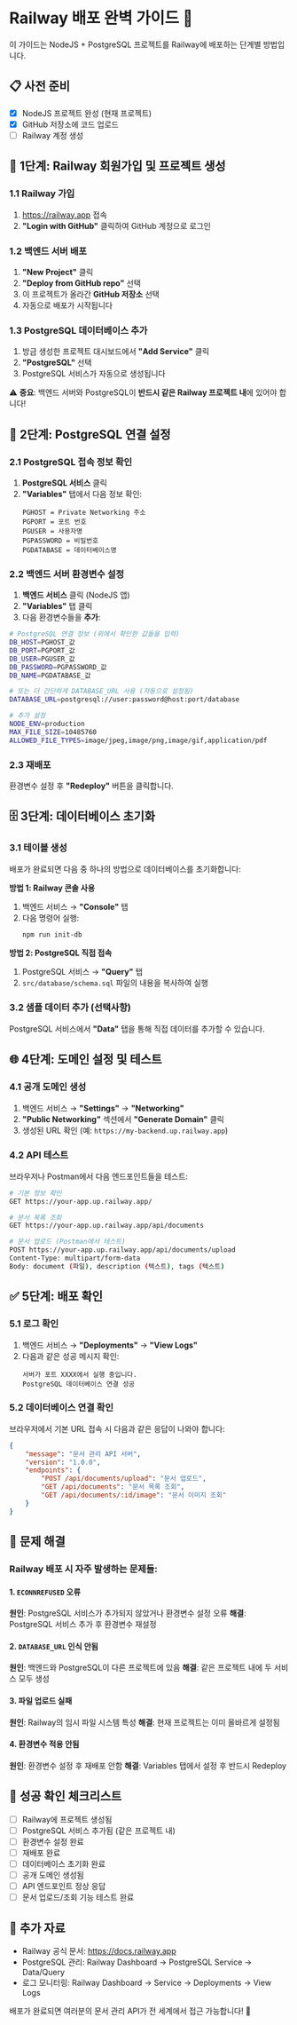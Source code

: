 # Railway 배포 완벽 가이드 🚀

이 가이드는 NodeJS + PostgreSQL 프로젝트를 Railway에 배포하는 단계별 방법입니다.

## 📋 사전 준비

-   [x] NodeJS 프로젝트 완성 (현재 프로젝트)
-   [x] GitHub 저장소에 코드 업로드
-   [ ] Railway 계정 생성

## 🚀 1단계: Railway 회원가입 및 프로젝트 생성

### 1.1 Railway 가입

1. https://railway.app 접속
2. **"Login with GitHub"** 클릭하여 GitHub 계정으로 로그인

### 1.2 백엔드 서버 배포

1. **"New Project"** 클릭
2. **"Deploy from GitHub repo"** 선택
3. 이 프로젝트가 올라간 **GitHub 저장소** 선택
4. 자동으로 배포가 시작됩니다

### 1.3 PostgreSQL 데이터베이스 추가

1. 방금 생성한 프로젝트 대시보드에서 **"Add Service"** 클릭
2. **"PostgreSQL"** 선택
3. PostgreSQL 서비스가 자동으로 생성됩니다

⚠️ **중요**: 백엔드 서버와 PostgreSQL이 **반드시 같은 Railway 프로젝트 내**에 있어야 합니다!

## 🔧 2단계: PostgreSQL 연결 설정

### 2.1 PostgreSQL 접속 정보 확인

1. **PostgreSQL 서비스** 클릭
2. **"Variables"** 탭에서 다음 정보 확인:
    ```
    PGHOST = Private Networking 주소
    PGPORT = 포트 번호
    PGUSER = 사용자명
    PGPASSWORD = 비밀번호
    PGDATABASE = 데이터베이스명
    ```

### 2.2 백엔드 서버 환경변수 설정

1. **백엔드 서비스** 클릭 (NodeJS 앱)
2. **"Variables"** 탭 클릭
3. 다음 환경변수들을 **추가**:

```bash
# PostgreSQL 연결 정보 (위에서 확인한 값들을 입력)
DB_HOST=PGHOST_값
DB_PORT=PGPORT_값
DB_USER=PGUSER_값
DB_PASSWORD=PGPASSWORD_값
DB_NAME=PGDATABASE_값

# 또는 더 간단하게 DATABASE_URL 사용 (자동으로 설정됨)
DATABASE_URL=postgresql://user:password@host:port/database

# 추가 설정
NODE_ENV=production
MAX_FILE_SIZE=10485760
ALLOWED_FILE_TYPES=image/jpeg,image/png,image/gif,application/pdf
```

### 2.3 재배포

환경변수 설정 후 **"Redeploy"** 버튼을 클릭합니다.

## 🗄️ 3단계: 데이터베이스 초기화

### 3.1 테이블 생성

배포가 완료되면 다음 중 하나의 방법으로 데이터베이스를 초기화합니다:

**방법 1: Railway 콘솔 사용**

1. 백엔드 서비스 → **"Console"** 탭
2. 다음 명령어 실행:
    ```bash
    npm run init-db
    ```

**방법 2: PostgreSQL 직접 접속**

1. PostgreSQL 서비스 → **"Query"** 탭
2. `src/database/schema.sql` 파일의 내용을 복사하여 실행

### 3.2 샘플 데이터 추가 (선택사항)

PostgreSQL 서비스에서 **"Data"** 탭을 통해 직접 데이터를 추가할 수 있습니다.

## 🌐 4단계: 도메인 설정 및 테스트

### 4.1 공개 도메인 생성

1. 백엔드 서비스 → **"Settings"** → **"Networking"**
2. **"Public Networking"** 섹션에서 **"Generate Domain"** 클릭
3. 생성된 URL 확인 (예: `https://my-backend.up.railway.app`)

### 4.2 API 테스트

브라우저나 Postman에서 다음 엔드포인트들을 테스트:

```bash
# 기본 정보 확인
GET https://your-app.up.railway.app/

# 문서 목록 조회
GET https://your-app.up.railway.app/api/documents

# 문서 업로드 (Postman에서 테스트)
POST https://your-app.up.railway.app/api/documents/upload
Content-Type: multipart/form-data
Body: document (파일), description (텍스트), tags (텍스트)
```

## ✅ 5단계: 배포 확인

### 5.1 로그 확인

1. 백엔드 서비스 → **"Deployments"** → **"View Logs"**
2. 다음과 같은 성공 메시지 확인:
    ```
    서버가 포트 XXXX에서 실행 중입니다.
    PostgreSQL 데이터베이스 연결 성공
    ```

### 5.2 데이터베이스 연결 확인

브라우저에서 기본 URL 접속 시 다음과 같은 응답이 나와야 합니다:

```json
{
    "message": "문서 관리 API 서버",
    "version": "1.0.0",
    "endpoints": {
        "POST /api/documents/upload": "문서 업로드",
        "GET /api/documents": "문서 목록 조회",
        "GET /api/documents/:id/image": "문서 이미지 조회"
    }
}
```

## 🚨 문제 해결

### Railway 배포 시 자주 발생하는 문제들:

#### 1. `ECONNREFUSED` 오류

**원인**: PostgreSQL 서비스가 추가되지 않았거나 환경변수 설정 오류
**해결**: PostgreSQL 서비스 추가 후 환경변수 재설정

#### 2. `DATABASE_URL` 인식 안됨

**원인**: 백엔드와 PostgreSQL이 다른 프로젝트에 있음
**해결**: 같은 프로젝트 내에 두 서비스 모두 생성

#### 3. 파일 업로드 실패

**원인**: Railway의 임시 파일 시스템 특성
**해결**: 현재 프로젝트는 이미 올바르게 설정됨

#### 4. 환경변수 적용 안됨

**원인**: 환경변수 설정 후 재배포 안함
**해결**: Variables 탭에서 설정 후 반드시 Redeploy

## 🎯 성공 확인 체크리스트

-   [ ] Railway에 프로젝트 생성됨
-   [ ] PostgreSQL 서비스 추가됨 (같은 프로젝트 내)
-   [ ] 환경변수 설정 완료
-   [ ] 재배포 완료
-   [ ] 데이터베이스 초기화 완료
-   [ ] 공개 도메인 생성됨
-   [ ] API 엔드포인트 정상 응답
-   [ ] 문서 업로드/조회 기능 테스트 완료

## 🔗 추가 자료

-   Railway 공식 문서: https://docs.railway.app
-   PostgreSQL 관리: Railway Dashboard → PostgreSQL Service → Data/Query
-   로그 모니터링: Railway Dashboard → Service → Deployments → View Logs

배포가 완료되면 여러분의 문서 관리 API가 전 세계에서 접근 가능합니다! 🌟

